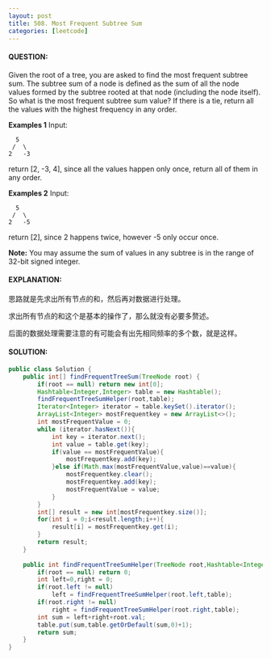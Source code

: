 ```yaml
---
layout: post
title: 508. Most Frequent Subtree Sum
categories: [leetcode]
---
```


#### QUESTION:

Given the root of a tree, you are asked to find the most frequent subtree sum. The subtree sum of a node is defined as the sum of all the node values formed by the subtree rooted at that node (including the node itself). So what is the most frequent subtree sum value? If there is a tie, return all the values with the highest frequency in any order.

**Examples 1**
Input:

```
  5
 /  \
2   -3

```

return [2, -3, 4], since all the values happen only once, return all of them in any order.

**Examples 2**
Input:

```
  5
 /  \
2   -5

```

return [2], since 2 happens twice, however -5 only occur once.

**Note:** You may assume the sum of values in any subtree is in the range of 32-bit signed integer.

#### EXPLANATION:

思路就是先求出所有节点的和，然后再对数据进行处理。

求出所有节点的和这个是基本的操作了，那么就没有必要多赘述。

后面的数据处理需要注意的有可能会有出先相同频率的多个数，就是这样。

#### SOLUTION:

```JAVA
public class Solution {
    public int[] findFrequentTreeSum(TreeNode root) {
        if(root == null) return new int[0];
        Hashtable<Integer,Integer> table = new Hashtable();
        findFrequentTreeSumHelper(root,table);
        Iterator<Integer> iterator = table.keySet().iterator();
        ArrayList<Integer> mostFrequentkey = new ArrayList<>();
        int mostFrequentValue = 0;
        while (iterator.hasNext()){
            int key = iterator.next();
            int value = table.get(key);
            if(value == mostFrequentValue){
                mostFrequentkey.add(key);
            }else if(Math.max(mostFrequentValue,value)==value){
                mostFrequentkey.clear();
                mostFrequentkey.add(key);
                mostFrequentValue = value;
            }
        }
        int[] result = new int[mostFrequentkey.size()];
        for(int i = 0;i<result.length;i++){
            result[i] = mostFrequentkey.get(i);
        }
        return result;
    }
    
    public int findFrequentTreeSumHelper(TreeNode root,Hashtable<Integer,Integer> table){
        if(root == null) return 0;
        int left=0,right = 0;
        if(root.left != null)
            left = findFrequentTreeSumHelper(root.left,table);
        if(root.right != null)
            right = findFrequentTreeSumHelper(root.right,table);
        int sum = left+right+root.val;
        table.put(sum,table.getOrDefault(sum,0)+1);
        return sum;
    }
}
```


